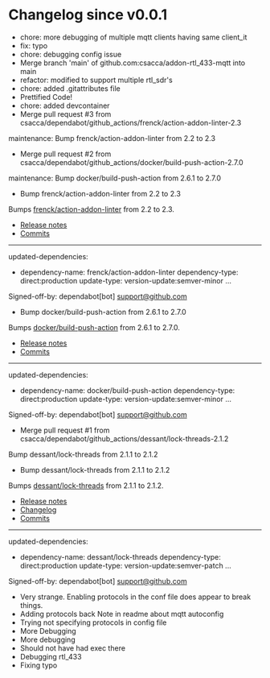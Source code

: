 # Changelog since v0.0.1
- chore: more debugging of multiple mqtt clients having same client_it 
- fix: typo 
- chore: debugging config issue 
- Merge branch 'main' of github.com:csacca/addon-rtl_433-mqtt into main 
- refactor: modified to support multiple rtl_sdr's 
- chore: added .gitattributes file 
- Prettified Code! 
- chore: added devcontainer 
- Merge pull request #3 from csacca/dependabot/github_actions/frenck/action-addon-linter-2.3

maintenance: Bump frenck/action-addon-linter from 2.2 to 2.3 
- Merge pull request #2 from csacca/dependabot/github_actions/docker/build-push-action-2.7.0

maintenance: Bump docker/build-push-action from 2.6.1 to 2.7.0 
- Bump frenck/action-addon-linter from 2.2 to 2.3

Bumps [frenck/action-addon-linter](https://github.com/frenck/action-addon-linter) from 2.2 to 2.3.
- [Release notes](https://github.com/frenck/action-addon-linter/releases)
- [Commits](https://github.com/frenck/action-addon-linter/compare/v2.2...v2.3)

---
updated-dependencies:
- dependency-name: frenck/action-addon-linter
  dependency-type: direct:production
  update-type: version-update:semver-minor
...

Signed-off-by: dependabot[bot] <support@github.com> 
- Bump docker/build-push-action from 2.6.1 to 2.7.0

Bumps [docker/build-push-action](https://github.com/docker/build-push-action) from 2.6.1 to 2.7.0.
- [Release notes](https://github.com/docker/build-push-action/releases)
- [Commits](https://github.com/docker/build-push-action/compare/v2.6.1...v2.7.0)

---
updated-dependencies:
- dependency-name: docker/build-push-action
  dependency-type: direct:production
  update-type: version-update:semver-minor
...

Signed-off-by: dependabot[bot] <support@github.com> 
- Merge pull request #1 from csacca/dependabot/github_actions/dessant/lock-threads-2.1.2

Bump dessant/lock-threads from 2.1.1 to 2.1.2 
- Bump dessant/lock-threads from 2.1.1 to 2.1.2

Bumps [dessant/lock-threads](https://github.com/dessant/lock-threads) from 2.1.1 to 2.1.2.
- [Release notes](https://github.com/dessant/lock-threads/releases)
- [Changelog](https://github.com/dessant/lock-threads/blob/master/CHANGELOG.md)
- [Commits](https://github.com/dessant/lock-threads/compare/v2.1.1...v2.1.2)

---
updated-dependencies:
- dependency-name: dessant/lock-threads
  dependency-type: direct:production
  update-type: version-update:semver-patch
...

Signed-off-by: dependabot[bot] <support@github.com> 
- Very strange. Enabling protocols in the conf file
does appear to break things. 
- Adding protocols back
Note in readme about mqtt autoconfig 
- Trying not specifying protocols in config file 
- More Debugging 
- More debugging 
- Should not have had exec there 
- Debugging rtl_433 
- Fixing typo 
